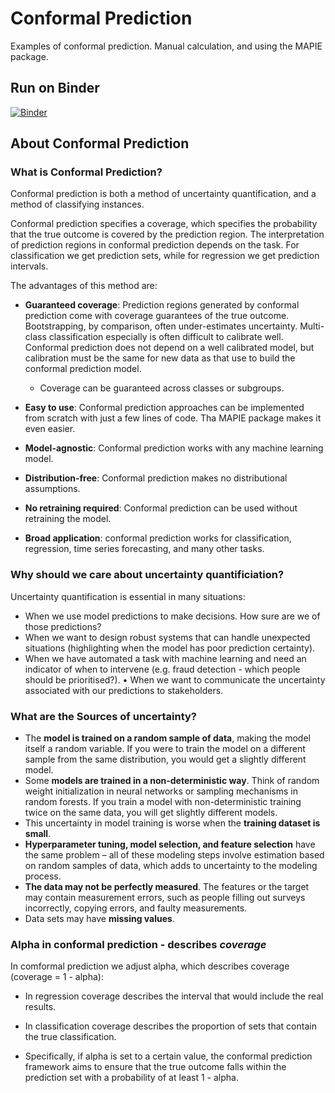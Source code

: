 # Conformal Prediction

Examples of conformal prediction. Manual calculation, and using the MAPIE package.

## Run on Binder

[![Binder](https://mybinder.org/badge_logo.svg)](https://mybinder.org/v2/gh/MichaelAllen1966/conformal_prediction/main)

## About Conformal Prediction

### What is Conformal Prediction?

Conformal prediction is both a method of uncertainty quantification, and a method of classifying instances.

Conformal prediction specifies a coverage, which specifies the probability that the true outcome is covered by the prediction region. The interpretation of prediction regions in conformal prediction depends on the task. For classification we get prediction sets, while for regression we get prediction intervals.

The advantages of this method are:

- **Guaranteed coverage**: Prediction regions generated by conformal prediction come with coverage guarantees of the true outcome. Bootstrapping, by comparison, often under-estimates uncertainty. Multi-class classification especially is often difficult to calibrate well. Conformal prediction does not depend on a well calibrated model, but calibration must be the same for new data as that use to build the conformal prediction model.
    - Coverage can be guaranteed across classes or subgroups.

- **Easy to use**: Conformal prediction approaches can be implemented from scratch with just a few lines of code. Tha MAPIE package makes it even easier.
- **Model-agnostic**: Conformal prediction works with any machine learning model.
- **Distribution-free**: Conformal prediction makes no distributional assumptions.
- **No retraining required**: Conformal prediction can be used without retraining the model.
- **Broad application**: conformal prediction works for classification, regression, time series forecasting, and many other tasks.

### Why should we care about uncertainty quantificiation?

Uncertainty quantification is essential in many situations:

- When we use model predictions to make decisions. How sure are we of those predictions?
- When we want to design robust systems that can handle unexpected situations (highlighting when the model has poor prediction certainty).
- When we have automated a task with machine learning and need an indicator of when to intervene (e.g. fraud detection - which people should be prioritised?).
• When we want to communicate the uncertainty associated with our predictions to stakeholders.

### What are the Sources of uncertainty?

- The **model is trained on a random sample of data**, making the model itself a random variable. If you were to train the model on a different sample from the same distribution, you would get a slightly different model.
- Some **models are trained in a non-deterministic way**. Think of random weight initialization in neural networks or sampling mechanisms in random forests. If you train a model with non-deterministic training twice on the same data, you will get slightly different models.
- This uncertainty in model training is worse when the **training dataset is small**.
- **Hyperparameter tuning, model selection, and feature selection** have the same problem – all of these modeling steps involve estimation based on random samples of data, which adds to uncertainty to the modeling process.
- **The data may not be perfectly measured**. The features or the target may contain measurement errors, such as people filling out surveys incorrectly, copying errors, and faulty measurements.
- Data sets may have **missing values**.

### Alpha in conformal prediction - describes *coverage*

In comformal prediction we adjust alpha, which describes coverage (coverage = 1 - alpha):

- In regression coverage describes the interval that would include the real results.

- In classification coverage describes the proportion of sets that contain the true classification.

 - Specifically, if alpha is set to a certain value, the conformal prediction framework aims to ensure that the true outcome falls within the prediction set with a probability of at least 1 - alpha.
